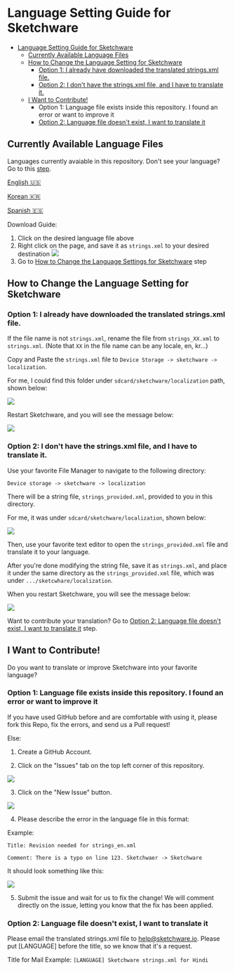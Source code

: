 # Language Setting Guide for Sketchware
- [Language Setting Guide for Sketchware](#language-setting-guide-for-sketchware)
    - [Currently Available Language Files](#currently-available-language-files)
    - [How to Change the Language Setting for Sketchware](#how-to-change-the-language-setting-for-sketchware)
        - [Option 1: I already have downloaded the translated strings.xml file.](#option-1-i-already-have-downloaded-the-translated-stringsxml-file)
        - [Option 2: I don't have the strings.xml file, and I have to translate it.](#option-2-i-dont-have-the-stringsxml-file-and-i-have-to-translate-it)
    - [I Want to Contribute!](#i-want-to-contribute)
        - [<a name="lang-option1"></a> Option 1: Language file exists inside this repository. I found an error or  want to improve it](#a-namelang-option1a-option-1-language-file-exists-inside-this-repository-i-found-an-error-or-want-to-improve-it)
        - [Option 2: Language file doesn't exist, I want to translate it](#option-2-language-file-doesnt-exist-i-want-to-translate-it)


## Currently Available Language Files

Languages currently avaiable in this repository. Don't see your language? Go to this 
[step](#option-2-i-dont-have-the-stringsxml-file-and-i-have-to-translate-it).

[English 🇺🇸](https://raw.githubusercontent.com/sketchware/strings.xml/master/strings_en.xml)

[Korean 🇰🇷](https://raw.githubusercontent.com/sketchware/strings.xml/master/strings_kr.xml)

[Spanish 🇪🇸](https://raw.githubusercontent.com/sketchware/strings.xml/master/strings_es.xml)

Download Guide:

1. Click on the desired language file above
2. Right click on the page, and save it as `strings.xml` to your desired destination
![](https://github.com/sketchware/strings.xml/blob/master/screenshots/save_as.png)
3. Go to [How to Change the Language Settings for Sketchware](#how-to-change-the-language-setting-for-sketchware) step

## How to Change the Language Setting for Sketchware

### Option 1: I already have downloaded the translated strings.xml file.

If the file name is not `strings.xml`, rename the file from `strings_XX.xml` to `strings.xml`. (Note that `XX` in the file name can be any locale, en, kr...)

Copy and Paste the `strings.xml` file to `Device Storage -> sketchware -> localization`.

For me, I could find this folder under `sdcard/sketchware/localization` path, shown below:

![](https://github.com/sketchware/strings.xml/blob/master/screenshots/localization.png)

Restart Sketchware, and you will see the message below:

![](https://github.com/sketchware/strings.xml/blob/master/screenshots/patch_complete.png)

### Option 2: I don't have the strings.xml file, and I have to translate it.

Use your favorite File Manager to navigate to the following directory:

`Device storage -> sketchware -> localization`

There will be a string file, `strings_provided.xml`, provided to you in this directory.

For me, it was under `sdcard/sketchware/localization`, shown below:

![](https://github.com/sketchware/strings.xml/blob/master/screenshots/localization.png)

Then, use your favorite text editor to open the `strings_provided.xml` file and translate it to your language.

After you're done modifying the string file, save it as `strings.xml`, and place it under the same directory as the `strings_provided.xml` file, which was under `.../sketcwhare/localization`.

When you restart Sketchware, you will see the message below:

![](https://github.com/sketchware/strings.xml/blob/master/screenshots/patch_complete.png)

Want to contribute your translation? Go to 
        [Option 2: Language file doesn't exist, I want to translate it](#option-2-language-file-doesnt-exist-i-want-to-translate-it) step.

## I Want to Contribute!

Do you want to translate or improve Sketchware into your favorite language?

### <a name="lang-option1"></a> Option 1: Language file exists inside this repository. I found an error or  want to improve it

If you have used GitHub before and are comfortable with using it, please fork this Repo, fix the errors, and send us a Pull request!

Else: 

1. Create a GitHub Account.

2. Click on the "Issues" tab on the top left corner of this repository.

![](https://github.com/sketchware/strings.xml/blob/master/screenshots/issues.png)

3. Click on the "New Issue" button.

![](https://github.com/sketchware/strings.xml/blob/master/screenshots/new_issues.png)

4. Please describe the error in the language file in this format:

Example: 

`Title: Revision needed for strings_en.xml`

`Comment: There is a typo on line 123. Sketchwaer -> Sketchware`

It should look something like this:

![](https://github.com/sketchware/strings.xml/blob/master/screenshots/issues_post.png)

5. Submit the issue and wait for us to fix the change! We will comment directly on the issue, letting you know that the fix has been applied.

### Option 2: Language file doesn't exist, I want to translate it

Please email the translated strings.xml file to [help@sketchware.io](mailto:help@sketchware.io). Please put [LANGUAGE] before the title, so we know that it's a request.

Title for Mail Example: `[LANGUAGE] Sketchware strings.xml for Hindi`

